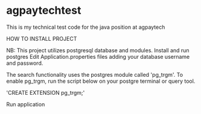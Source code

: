 # agpaytechtest
This is my technical test code for the java position at agpaytech


HOW TO INSTALL PROJECT

NB: This project utilizes postgresql database and modules.
Install and run postgres 
Edit Application.properties files adding your database username and password.

The search functionality uses the postgres module called 'pg_trgm'.
To enable pg_trgm, run the script below on your postgre terminal or query tool.

'CREATE EXTENSION pg_trgm;'

Run application
